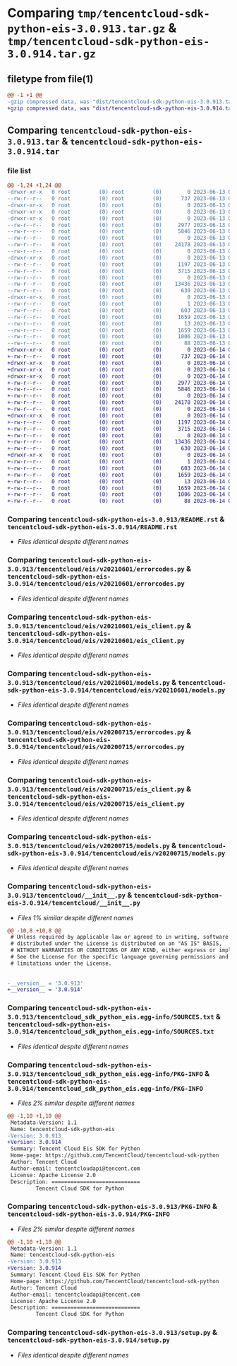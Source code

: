 # Comparing `tmp/tencentcloud-sdk-python-eis-3.0.913.tar.gz` & `tmp/tencentcloud-sdk-python-eis-3.0.914.tar.gz`

## filetype from file(1)

```diff
@@ -1 +1 @@
-gzip compressed data, was "dist/tencentcloud-sdk-python-eis-3.0.913.tar", last modified: Tue Jun 13 02:11:00 2023, max compression
+gzip compressed data, was "dist/tencentcloud-sdk-python-eis-3.0.914.tar", last modified: Wed Jun 14 00:25:58 2023, max compression
```

## Comparing `tencentcloud-sdk-python-eis-3.0.913.tar` & `tencentcloud-sdk-python-eis-3.0.914.tar`

### file list

```diff
@@ -1,24 +1,24 @@
-drwxr-xr-x   0 root         (0) root         (0)        0 2023-06-13 02:11:00.000000 tencentcloud-sdk-python-eis-3.0.913/
--rw-r--r--   0 root         (0) root         (0)      737 2023-06-13 02:11:00.000000 tencentcloud-sdk-python-eis-3.0.913/README.rst
-drwxr-xr-x   0 root         (0) root         (0)        0 2023-06-13 02:11:00.000000 tencentcloud-sdk-python-eis-3.0.913/tencentcloud/
-drwxr-xr-x   0 root         (0) root         (0)        0 2023-06-13 02:11:00.000000 tencentcloud-sdk-python-eis-3.0.913/tencentcloud/eis/
-drwxr-xr-x   0 root         (0) root         (0)        0 2023-06-13 02:11:00.000000 tencentcloud-sdk-python-eis-3.0.913/tencentcloud/eis/v20210601/
--rw-r--r--   0 root         (0) root         (0)     2977 2023-06-13 02:11:00.000000 tencentcloud-sdk-python-eis-3.0.913/tencentcloud/eis/v20210601/errorcodes.py
--rw-r--r--   0 root         (0) root         (0)     5846 2023-06-13 02:11:00.000000 tencentcloud-sdk-python-eis-3.0.913/tencentcloud/eis/v20210601/eis_client.py
--rw-r--r--   0 root         (0) root         (0)        0 2023-06-13 02:11:00.000000 tencentcloud-sdk-python-eis-3.0.913/tencentcloud/eis/v20210601/__init__.py
--rw-r--r--   0 root         (0) root         (0)    24178 2023-06-13 02:11:00.000000 tencentcloud-sdk-python-eis-3.0.913/tencentcloud/eis/v20210601/models.py
--rw-r--r--   0 root         (0) root         (0)        0 2023-06-13 02:11:00.000000 tencentcloud-sdk-python-eis-3.0.913/tencentcloud/eis/__init__.py
-drwxr-xr-x   0 root         (0) root         (0)        0 2023-06-13 02:11:00.000000 tencentcloud-sdk-python-eis-3.0.913/tencentcloud/eis/v20200715/
--rw-r--r--   0 root         (0) root         (0)     1197 2023-06-13 02:11:00.000000 tencentcloud-sdk-python-eis-3.0.913/tencentcloud/eis/v20200715/errorcodes.py
--rw-r--r--   0 root         (0) root         (0)     3715 2023-06-13 02:11:00.000000 tencentcloud-sdk-python-eis-3.0.913/tencentcloud/eis/v20200715/eis_client.py
--rw-r--r--   0 root         (0) root         (0)        0 2023-06-13 02:11:00.000000 tencentcloud-sdk-python-eis-3.0.913/tencentcloud/eis/v20200715/__init__.py
--rw-r--r--   0 root         (0) root         (0)    13436 2023-06-13 02:11:00.000000 tencentcloud-sdk-python-eis-3.0.913/tencentcloud/eis/v20200715/models.py
--rw-r--r--   0 root         (0) root         (0)      630 2023-06-13 02:11:00.000000 tencentcloud-sdk-python-eis-3.0.913/tencentcloud/__init__.py
-drwxr-xr-x   0 root         (0) root         (0)        0 2023-06-13 02:11:00.000000 tencentcloud-sdk-python-eis-3.0.913/tencentcloud_sdk_python_eis.egg-info/
--rw-r--r--   0 root         (0) root         (0)        1 2023-06-13 02:11:00.000000 tencentcloud-sdk-python-eis-3.0.913/tencentcloud_sdk_python_eis.egg-info/dependency_links.txt
--rw-r--r--   0 root         (0) root         (0)      603 2023-06-13 02:11:00.000000 tencentcloud-sdk-python-eis-3.0.913/tencentcloud_sdk_python_eis.egg-info/SOURCES.txt
--rw-r--r--   0 root         (0) root         (0)     1659 2023-06-13 02:11:00.000000 tencentcloud-sdk-python-eis-3.0.913/tencentcloud_sdk_python_eis.egg-info/PKG-INFO
--rw-r--r--   0 root         (0) root         (0)       13 2023-06-13 02:11:00.000000 tencentcloud-sdk-python-eis-3.0.913/tencentcloud_sdk_python_eis.egg-info/top_level.txt
--rw-r--r--   0 root         (0) root         (0)     1659 2023-06-13 02:11:00.000000 tencentcloud-sdk-python-eis-3.0.913/PKG-INFO
--rw-r--r--   0 root         (0) root         (0)     1006 2023-06-13 02:11:00.000000 tencentcloud-sdk-python-eis-3.0.913/setup.py
--rw-r--r--   0 root         (0) root         (0)       88 2023-06-13 02:11:00.000000 tencentcloud-sdk-python-eis-3.0.913/setup.cfg
+drwxr-xr-x   0 root         (0) root         (0)        0 2023-06-14 00:25:58.000000 tencentcloud-sdk-python-eis-3.0.914/
+-rw-r--r--   0 root         (0) root         (0)      737 2023-06-14 00:25:58.000000 tencentcloud-sdk-python-eis-3.0.914/README.rst
+drwxr-xr-x   0 root         (0) root         (0)        0 2023-06-14 00:25:58.000000 tencentcloud-sdk-python-eis-3.0.914/tencentcloud/
+drwxr-xr-x   0 root         (0) root         (0)        0 2023-06-14 00:25:58.000000 tencentcloud-sdk-python-eis-3.0.914/tencentcloud/eis/
+drwxr-xr-x   0 root         (0) root         (0)        0 2023-06-14 00:25:58.000000 tencentcloud-sdk-python-eis-3.0.914/tencentcloud/eis/v20210601/
+-rw-r--r--   0 root         (0) root         (0)     2977 2023-06-14 00:25:58.000000 tencentcloud-sdk-python-eis-3.0.914/tencentcloud/eis/v20210601/errorcodes.py
+-rw-r--r--   0 root         (0) root         (0)     5846 2023-06-14 00:25:58.000000 tencentcloud-sdk-python-eis-3.0.914/tencentcloud/eis/v20210601/eis_client.py
+-rw-r--r--   0 root         (0) root         (0)        0 2023-06-14 00:25:58.000000 tencentcloud-sdk-python-eis-3.0.914/tencentcloud/eis/v20210601/__init__.py
+-rw-r--r--   0 root         (0) root         (0)    24178 2023-06-14 00:25:58.000000 tencentcloud-sdk-python-eis-3.0.914/tencentcloud/eis/v20210601/models.py
+-rw-r--r--   0 root         (0) root         (0)        0 2023-06-14 00:25:58.000000 tencentcloud-sdk-python-eis-3.0.914/tencentcloud/eis/__init__.py
+drwxr-xr-x   0 root         (0) root         (0)        0 2023-06-14 00:25:58.000000 tencentcloud-sdk-python-eis-3.0.914/tencentcloud/eis/v20200715/
+-rw-r--r--   0 root         (0) root         (0)     1197 2023-06-14 00:25:58.000000 tencentcloud-sdk-python-eis-3.0.914/tencentcloud/eis/v20200715/errorcodes.py
+-rw-r--r--   0 root         (0) root         (0)     3715 2023-06-14 00:25:58.000000 tencentcloud-sdk-python-eis-3.0.914/tencentcloud/eis/v20200715/eis_client.py
+-rw-r--r--   0 root         (0) root         (0)        0 2023-06-14 00:25:58.000000 tencentcloud-sdk-python-eis-3.0.914/tencentcloud/eis/v20200715/__init__.py
+-rw-r--r--   0 root         (0) root         (0)    13436 2023-06-14 00:25:58.000000 tencentcloud-sdk-python-eis-3.0.914/tencentcloud/eis/v20200715/models.py
+-rw-r--r--   0 root         (0) root         (0)      630 2023-06-14 00:25:58.000000 tencentcloud-sdk-python-eis-3.0.914/tencentcloud/__init__.py
+drwxr-xr-x   0 root         (0) root         (0)        0 2023-06-14 00:25:58.000000 tencentcloud-sdk-python-eis-3.0.914/tencentcloud_sdk_python_eis.egg-info/
+-rw-r--r--   0 root         (0) root         (0)        1 2023-06-14 00:25:58.000000 tencentcloud-sdk-python-eis-3.0.914/tencentcloud_sdk_python_eis.egg-info/dependency_links.txt
+-rw-r--r--   0 root         (0) root         (0)      603 2023-06-14 00:25:58.000000 tencentcloud-sdk-python-eis-3.0.914/tencentcloud_sdk_python_eis.egg-info/SOURCES.txt
+-rw-r--r--   0 root         (0) root         (0)     1659 2023-06-14 00:25:58.000000 tencentcloud-sdk-python-eis-3.0.914/tencentcloud_sdk_python_eis.egg-info/PKG-INFO
+-rw-r--r--   0 root         (0) root         (0)       13 2023-06-14 00:25:58.000000 tencentcloud-sdk-python-eis-3.0.914/tencentcloud_sdk_python_eis.egg-info/top_level.txt
+-rw-r--r--   0 root         (0) root         (0)     1659 2023-06-14 00:25:58.000000 tencentcloud-sdk-python-eis-3.0.914/PKG-INFO
+-rw-r--r--   0 root         (0) root         (0)     1006 2023-06-14 00:25:58.000000 tencentcloud-sdk-python-eis-3.0.914/setup.py
+-rw-r--r--   0 root         (0) root         (0)       88 2023-06-14 00:25:58.000000 tencentcloud-sdk-python-eis-3.0.914/setup.cfg
```

### Comparing `tencentcloud-sdk-python-eis-3.0.913/README.rst` & `tencentcloud-sdk-python-eis-3.0.914/README.rst`

 * *Files identical despite different names*

### Comparing `tencentcloud-sdk-python-eis-3.0.913/tencentcloud/eis/v20210601/errorcodes.py` & `tencentcloud-sdk-python-eis-3.0.914/tencentcloud/eis/v20210601/errorcodes.py`

 * *Files identical despite different names*

### Comparing `tencentcloud-sdk-python-eis-3.0.913/tencentcloud/eis/v20210601/eis_client.py` & `tencentcloud-sdk-python-eis-3.0.914/tencentcloud/eis/v20210601/eis_client.py`

 * *Files identical despite different names*

### Comparing `tencentcloud-sdk-python-eis-3.0.913/tencentcloud/eis/v20210601/models.py` & `tencentcloud-sdk-python-eis-3.0.914/tencentcloud/eis/v20210601/models.py`

 * *Files identical despite different names*

### Comparing `tencentcloud-sdk-python-eis-3.0.913/tencentcloud/eis/v20200715/errorcodes.py` & `tencentcloud-sdk-python-eis-3.0.914/tencentcloud/eis/v20200715/errorcodes.py`

 * *Files identical despite different names*

### Comparing `tencentcloud-sdk-python-eis-3.0.913/tencentcloud/eis/v20200715/eis_client.py` & `tencentcloud-sdk-python-eis-3.0.914/tencentcloud/eis/v20200715/eis_client.py`

 * *Files identical despite different names*

### Comparing `tencentcloud-sdk-python-eis-3.0.913/tencentcloud/eis/v20200715/models.py` & `tencentcloud-sdk-python-eis-3.0.914/tencentcloud/eis/v20200715/models.py`

 * *Files identical despite different names*

### Comparing `tencentcloud-sdk-python-eis-3.0.913/tencentcloud/__init__.py` & `tencentcloud-sdk-python-eis-3.0.914/tencentcloud/__init__.py`

 * *Files 1% similar despite different names*

```diff
@@ -10,8 +10,8 @@
 # Unless required by applicable law or agreed to in writing, software
 # distributed under the License is distributed on an "AS IS" BASIS,
 # WITHOUT WARRANTIES OR CONDITIONS OF ANY KIND, either express or implied.
 # See the License for the specific language governing permissions and
 # limitations under the License.
 
 
-__version__ = '3.0.913'
+__version__ = '3.0.914'
```

### Comparing `tencentcloud-sdk-python-eis-3.0.913/tencentcloud_sdk_python_eis.egg-info/SOURCES.txt` & `tencentcloud-sdk-python-eis-3.0.914/tencentcloud_sdk_python_eis.egg-info/SOURCES.txt`

 * *Files identical despite different names*

### Comparing `tencentcloud-sdk-python-eis-3.0.913/tencentcloud_sdk_python_eis.egg-info/PKG-INFO` & `tencentcloud-sdk-python-eis-3.0.914/tencentcloud_sdk_python_eis.egg-info/PKG-INFO`

 * *Files 2% similar despite different names*

```diff
@@ -1,10 +1,10 @@
 Metadata-Version: 1.1
 Name: tencentcloud-sdk-python-eis
-Version: 3.0.913
+Version: 3.0.914
 Summary: Tencent Cloud Eis SDK for Python
 Home-page: https://github.com/TencentCloud/tencentcloud-sdk-python
 Author: Tencent Cloud
 Author-email: tencentcloudapi@tencent.com
 License: Apache License 2.0
 Description: ============================
         Tencent Cloud SDK for Python
```

### Comparing `tencentcloud-sdk-python-eis-3.0.913/PKG-INFO` & `tencentcloud-sdk-python-eis-3.0.914/PKG-INFO`

 * *Files 2% similar despite different names*

```diff
@@ -1,10 +1,10 @@
 Metadata-Version: 1.1
 Name: tencentcloud-sdk-python-eis
-Version: 3.0.913
+Version: 3.0.914
 Summary: Tencent Cloud Eis SDK for Python
 Home-page: https://github.com/TencentCloud/tencentcloud-sdk-python
 Author: Tencent Cloud
 Author-email: tencentcloudapi@tencent.com
 License: Apache License 2.0
 Description: ============================
         Tencent Cloud SDK for Python
```

### Comparing `tencentcloud-sdk-python-eis-3.0.913/setup.py` & `tencentcloud-sdk-python-eis-3.0.914/setup.py`

 * *Files identical despite different names*

